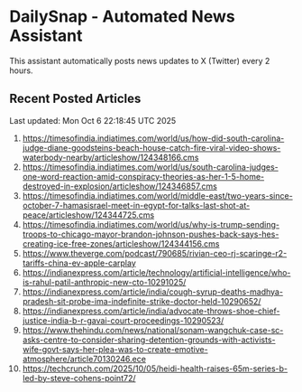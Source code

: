 # DailySnap - Automated News Assistant

This assistant automatically posts news updates to X (Twitter) every 2 hours.

## Recent Posted Articles

Last updated: Mon Oct  6 22:18:45 UTC 2025

1. https://timesofindia.indiatimes.com/world/us/how-did-south-carolina-judge-diane-goodsteins-beach-house-catch-fire-viral-video-shows-waterbody-nearby/articleshow/124348166.cms
2. https://timesofindia.indiatimes.com/world/us/south-carolina-judges-one-word-reaction-amid-conspiracy-theories-as-her-1-5-home-destroyed-in-explosion/articleshow/124346857.cms
3. https://timesofindia.indiatimes.com/world/middle-east/two-years-since-october-7-hamasisrael-meet-in-egypt-for-talks-last-shot-at-peace/articleshow/124344725.cms
4. https://timesofindia.indiatimes.com/world/us/why-is-trump-sending-troops-to-chicago-mayor-brandon-johnson-pushes-back-says-hes-creating-ice-free-zones/articleshow/124344156.cms
5. https://www.theverge.com/podcast/790685/rivian-ceo-rj-scaringe-r2-tariffs-china-ev-apple-carplay
6. https://indianexpress.com/article/technology/artificial-intelligence/who-is-rahul-patil-anthropic-new-cto-10291025/
7. https://indianexpress.com/article/india/cough-syrup-deaths-madhya-pradesh-sit-probe-ima-indefinite-strike-doctor-held-10290652/
8. https://indianexpress.com/article/india/advocate-throws-shoe-chief-justice-india-b-r-gavai-court-proceedings-10290523/
9. https://www.thehindu.com/news/national/sonam-wangchuk-case-sc-asks-centre-to-consider-sharing-detention-grounds-with-activists-wife-govt-says-her-plea-was-to-create-emotive-atmosphere/article70130246.ece
10. https://techcrunch.com/2025/10/05/heidi-health-raises-65m-series-b-led-by-steve-cohens-point72/
